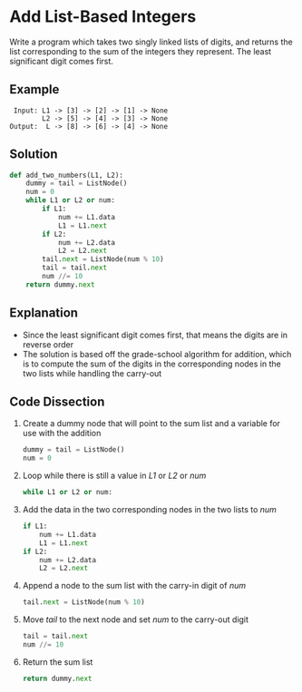 # Add List-Based Integers
Write a program which takes two singly linked lists of digits, and returns the list corresponding to the sum of the integers they represent. The least significant digit comes first.

## Example
```
 Input: L1 -> [3] -> [2] -> [1] -> None
        L2 -> [5] -> [4] -> [3] -> None
Output:  L -> [8] -> [6] -> [4] -> None
```

## Solution
```python
def add_two_numbers(L1, L2):
    dummy = tail = ListNode()
    num = 0
    while L1 or L2 or num:
        if L1:
            num += L1.data
            L1 = L1.next
        if L2:
            num += L2.data
            L2 = L2.next
        tail.next = ListNode(num % 10)
        tail = tail.next
        num //= 10
    return dummy.next
```

## Explanation
* Since the least significant digit comes first, that means the digits are in reverse order
* The solution is based off the grade-school algorithm for addition, which is to compute the sum of the digits in the corresponding nodes in the two lists while handling the carry-out

## Code Dissection
1. Create a dummy node that will point to the sum list and a variable for use with the addition
    ```python
    dummy = tail = ListNode()
    num = 0
    ```
2. Loop while there is still a value in _L1_ or _L2_ or _num_
    ```python
    while L1 or L2 or num:
    ```
3. Add the data in the two corresponding nodes in the two lists to _num_
    ```python
    if L1:
        num += L1.data
        L1 = L1.next
    if L2:
        num += L2.data
        L2 = L2.next
    ```
4. Append a node to the sum list with the carry-in digit of _num_
    ```python
    tail.next = ListNode(num % 10)
    ```
5. Move _tail_ to the next node and set _num_ to the carry-out digit
    ```python
    tail = tail.next
    num //= 10
    ```
6. Return the sum list
    ```python
    return dummy.next
    ```